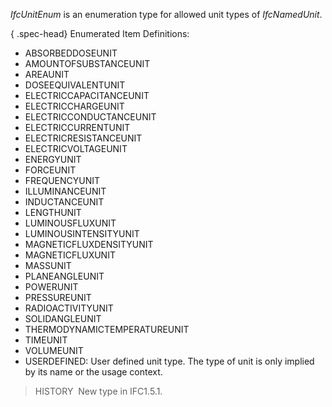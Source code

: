 ﻿_IfcUnitEnum_ is an enumeration type for allowed unit types of _IfcNamedUnit_.

{ .spec-head}
Enumerated Item Definitions:

* ABSORBEDDOSEUNIT
* AMOUNTOFSUBSTANCEUNIT
* AREAUNIT
* DOSEEQUIVALENTUNIT
* ELECTRICCAPACITANCEUNIT
* ELECTRICCHARGEUNIT
* ELECTRICCONDUCTANCEUNIT
* ELECTRICCURRENTUNIT
* ELECTRICRESISTANCEUNIT
* ELECTRICVOLTAGEUNIT
* ENERGYUNIT
* FORCEUNIT
* FREQUENCYUNIT
* ILLUMINANCEUNIT
* INDUCTANCEUNIT
* LENGTHUNIT
* LUMINOUSFLUXUNIT
* LUMINOUSINTENSITYUNIT
* MAGNETICFLUXDENSITYUNIT
* MAGNETICFLUXUNIT
* MASSUNIT
* PLANEANGLEUNIT
* POWERUNIT
* PRESSUREUNIT
* RADIOACTIVITYUNIT
* SOLIDANGLEUNIT
* THERMODYNAMICTEMPERATUREUNIT
* TIMEUNIT
* VOLUMEUNIT
* USERDEFINED: User defined unit type. The type of unit is only implied by its name or the usage context.

> HISTORY&nbsp; New type in IFC1.5.1.